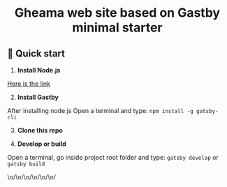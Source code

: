 <h1 align="center">
  Gheama web site based on Gastby minimal starter
</h1>

## 🚀 Quick start

1.  **Install Node.js**

[Here is the link](https://nodejs.org/en/download/)

2.  **Install Gastby**

After installing node.js
Open a terminal and type:
`npm install -g gatsby-cli`

3.  **Clone this repo**

4.  **Develop or build**

Open a terminal, go inside project root folder and type:
`gatsby develop`
or
`gatsby build`

\o/\o/\o/\o/\o/\o/
